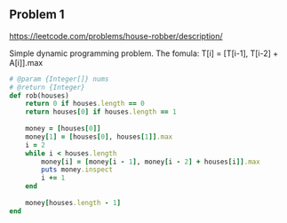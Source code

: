 ## Problem 1

https://leetcode.com/problems/house-robber/description/

Simple dynamic programming problem. The fomula: T[i] = [T[i-1], T[i-2] + A[i]].max

```ruby
# @param {Integer[]} nums
# @return {Integer}
def rob(houses)
    return 0 if houses.length == 0
    return houses[0] if houses.length == 1
    
    money = [houses[0]]
    money[1] = [houses[0], houses[1]].max
    i = 2
    while i < houses.length
        money[i] = [money[i - 1], money[i - 2] + houses[i]].max
        puts money.inspect
        i += 1
    end
    
    money[houses.length - 1]
end
```
